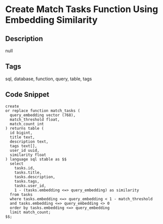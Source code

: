 # Create Match Tasks Function Using Embedding Similarity

## Description
null

## Tags
sql, database, function, query, table, tags

## Code Snippet
```
create
or replace function match_tasks (
  query_embedding vector (768),
  match_threshold float,
  match_count int
) returns table (
  id bigint,
  title text,
  description text,
  tags text[],
  user_id uuid,
  similarity float
) language sql stable as $$
  select
    tasks.id,
    tasks.title,
    tasks.description,
    tasks.tags,
    tasks.user_id,
    1 - (tasks.embedding <=> query_embedding) as similarity
  from tasks
  where tasks.embedding <=> query_embedding < 1 - match_threshold
  and tasks.embedding <=> query_embedding <> 0
  order by tasks.embedding <=> query_embedding
  limit match_count;
$$;
```
